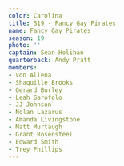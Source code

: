 ```yaml
---
color: Carolina
title: S19 - Fancy Gay Pirates
name: Fancy Gay Pirates
season: 19
photo: ''
captain: Sean Holihan
quarterback: Andy Pratt
members:
- Von Allena
- Shaquille Brooks
- Gerard Burley
- Leah Garofolo
- JJ Johnson
- Nolan Lazarus
- Amanda Livingstone
- Matt Murtaugh
- Grant Rosensteel
- Edward Smith
- Trey Phillips
---
```


